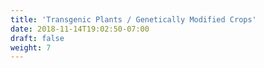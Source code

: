 ```yaml
---
title: 'Transgenic Plants / Genetically Modified Crops'
date: 2018-11-14T19:02:50-07:00
draft: false
weight: 7
---
```

